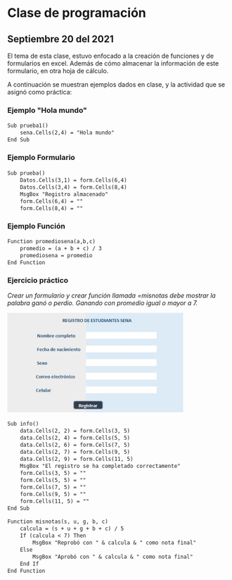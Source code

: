 # Clase de programación

## Septiembre 20 del 2021

El tema de esta clase, estuvo enfocado a la creación de funciones y de formularios en excel. Además de cómo almacenar la información de este formulario, en otra hoja de cálculo.

A continuación se muestran ejemplos dados en clase, y la actividad que se asignó como práctica:


### Ejemplo "Hola mundo"

```
Sub prueba1()
    sena.Cells(2,4) = "Hola mundo"
End Sub
```

### Ejemplo Formulario

```
Sub prueba()
    Datos.Cells(3,1) = form.Cells(6,4)
    Datos.Cells(3,4) = form.Cells(8,4)
    MsgBox "Registro almacenado"
    form.Cells(6,4) = ""
    form.Cells(8,4) = ""
```


### Ejemplo Función

```
Function promediosena(a,b,c)
    promedio = (a + b + c) / 3
    promediosena = promedio
End Function
```

### Ejercicio práctico

_Crear un formulario y crear función llamada =misnotas debe mostrar la palabra ganó o perdio. Ganando con promedio igual o mayor a 7._

<img src="img/formulariofoto.JPG" width=400>


```
Sub info()
    data.Cells(2, 2) = form.Cells(3, 5)
    data.Cells(2, 4) = form.Cells(5, 5)
    data.Cells(2, 6) = form.Cells(7, 5)
    data.Cells(2, 7) = form.Cells(9, 5)
    data.Cells(2, 9) = form.Cells(11, 5)
    MsgBox "El registro se ha completado correctamente"
    form.Cells(3, 5) = ""
    form.Cells(5, 5) = ""
    form.Cells(7, 5) = ""
    form.Cells(9, 5) = ""
    form.Cells(11, 5) = ""
End Sub
```

```
Function misnotas(s, u, g, b, c)
    calcula = (s + u + g + b + c) / 5
    If (calcula < 7) Then
        MsgBox "Reprobó con " & calcula & " como nota final"
    Else
        MsgBox "Aprobó con " & calcula & " como nota final"
    End If
End Function
```
